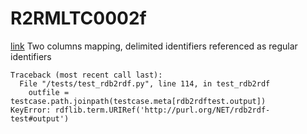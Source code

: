 # R2RMLTC0002f
[link](https://www.w3.org/TR/rdb2rdf-test-cases/#R2RMLTC0002f)
Two columns mapping, delimited identifiers referenced as regular identifiers



```
Traceback (most recent call last):
  File "/tests/test_rdb2rdf.py", line 114, in test_rdb2rdf
    outfile = testcase.path.joinpath(testcase.meta[rdb2rdftest.output])
KeyError: rdflib.term.URIRef('http://purl.org/NET/rdb2rdf-test#output')

```